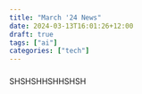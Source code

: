 ```yaml
---
title: "March '24 News"
date: 2024-03-13T16:01:26+12:00
draft: true
tags: ["ai"]
categories: ["tech"]
---
```

### 
SHSHSHHSHHSHSH